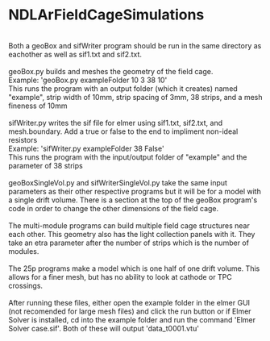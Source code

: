 # NDLArFieldCageSimulations
<br />
Both a geoBox and sifWriter program should be run in the same directory as eachother as well as sif1.txt and sif2.txt.<br />
<br />
geoBox.py builds and meshes the geometry of the field cage.<br />
Example: 'geoBox.py exampleFolder 10 3 38 10'<br />
This runs the program with an output folder (which it creates) named "example", strip width of 10mm, strip spacing of 3mm, 38 strips, and a mesh fineness of 10mm<br />
<br />
sifWriter.py writes the sif file for elmer using sif1.txt, sif2.txt, and mesh.boundary. Add a true or false to the end to impliment non-ideal resistors<br />
Example: 'sifWriter.py exampleFolder 38 False'<br />
This runs the program with the input/output folder of "example" and the parameter of 38 strips<br />
<br />
geoBoxSingleVol.py and sifWriterSingleVol.py take the same input parameters as their other respective programs but it will be for a model with a single drift volume. There is a section at the top of the geoBox program's code in order to change the other dimensions of the field cage.<br />
<br />
The multi-module programs can build multiple field cage structures near each other. This geometry also has the light collection panels with it. They take an etra parameter after the number of strips which is the number of modules.<br />
<br />
The 25p programs make a model which is one half of one drift volume. This allows for a finer mesh, but has no ability to look at cathode or TPC crossings.<br />
<br />
After running these files, either open the example folder in the elmer GUI (not recomended for large mesh files) and click the run button or if Elmer Solver is installed, cd into the example folder and run the command 'Elmer Solver case.sif'. Both of these will output 'data_t0001.vtu'<br />
